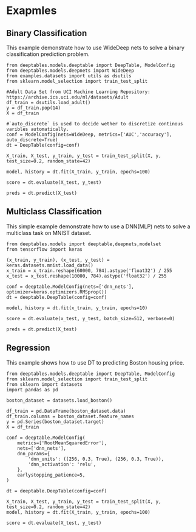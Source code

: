 # Exapmles

## Binary Classification

This example demonstrate how to use WideDeep nets to solve a binary classification prediction problem. 

```
from deeptables.models.deeptable import DeepTable, ModelConfig
from deeptables.models.deepnets import WideDeep
from examples.datasets import utils as dsutils
from sklearn.model_selection import train_test_split

#Adult Data Set from UCI Machine Learning Repository: https://archive.ics.uci.edu/ml/datasets/Adult
df_train = dsutils.load_adult()
y = df_train.pop(14)
X = df_train

#`auto_discrete` is used to decide wether to discretize continous varibles automatically.
conf = ModelConfig(nets=WideDeep, metrics=['AUC','accuracy'], auto_discrete=True)
dt = DeepTable(config=conf)

X_train, X_test, y_train, y_test = train_test_split(X, y, test_size=0.2, random_state=42)

model, history = dt.fit(X_train, y_train, epochs=100)

score = dt.evaluate(X_test, y_test)

preds = dt.predict(X_test)
```

## Multiclass Classification

This simple example demonstrate how to use a DNN(MLP) nets to solve a multiclass task on MNIST dataset.

```
from deeptables.models import deeptable,deepnets,modelset
from tensorflow import keras

(x_train, y_train), (x_test, y_test) = keras.datasets.mnist.load_data()
x_train = x_train.reshape(60000, 784).astype('float32') / 255
x_test = x_test.reshape(10000, 784).astype('float32') / 255

conf = deeptable.ModelConfig(nets=['dnn_nets'], optimizer=keras.optimizers.RMSprop())
dt = deeptable.DeepTable(config=conf)

model, history = dt.fit(x_train, y_train, epochs=10)

score = dt.evaluate(x_test, y_test, batch_size=512, verbose=0)

preds = dt.predict(X_test)
```
## Regression
This example shows how to use DT to predicting Boston housing price.

```
from deeptables.models.deeptable import DeepTable, ModelConfig
from sklearn.model_selection import train_test_split
from sklearn import datasets
import pandas as pd

boston_dataset = datasets.load_boston()

df_train = pd.DataFrame(boston_dataset.data)
df_train.columns = boston_dataset.feature_names
y = pd.Series(boston_dataset.target)
X = df_train

conf = deeptable.ModelConfig(
    metrics=['RootMeanSquaredError'], 
    nets=['dnn_nets'],
    dnn_params={
        'dnn_units': ((256, 0.3, True), (256, 0.3, True)),
        'dnn_activation': 'relu',
    },
    earlystopping_patience=5,
)

dt = deeptable.DeepTable(config=conf)

X_train, X_test, y_train, y_test = train_test_split(X, y, test_size=0.2, random_state=42)
model, history = dt.fit(X_train, y_train, epochs=100)

score = dt.evaluate(X_test, y_test)
```